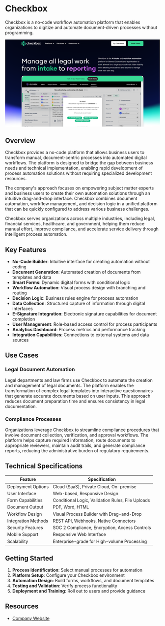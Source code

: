 
# Checkbox

Checkbox is a no-code workflow automation platform that enables organizations to digitize and automate document-driven processes without programming.

![Checkbox](assets\checkbox.png)

## Overview

Checkbox provides a no-code platform that allows business users to transform manual, document-centric processes into automated digital workflows. The platform is designed to bridge the gap between business needs and technical implementation, enabling rapid development of process automation solutions without requiring specialized development resources.

The company's approach focuses on empowering subject matter experts and business users to create their own automation solutions through an intuitive drag-and-drop interface. Checkbox combines document automation, workflow management, and decision logic in a unified platform that can be quickly configured to address various business challenges.

Checkbox serves organizations across multiple industries, including legal, financial services, healthcare, and government, helping them reduce manual effort, improve compliance, and accelerate service delivery through intelligent process automation.

## Key Features

- **No-Code Builder**: Intuitive interface for creating automation without coding
- **Document Generation**: Automated creation of documents from templates and data
- **Smart Forms**: Dynamic digital forms with conditional logic
- **Workflow Automation**: Visual process design with branching and routing
- **Decision Logic**: Business rules engine for process automation
- **Data Collection**: Structured capture of information through digital interfaces
- **E-Signature Integration**: Electronic signature capabilities for document completion
- **User Management**: Role-based access control for process participants
- **Analytics Dashboard**: Process metrics and performance tracking
- **Integration Capabilities**: Connections to external systems and data sources

## Use Cases

### Legal Document Automation

Legal departments and law firms use Checkbox to automate the creation and management of legal documents. The platform enables the transformation of complex legal templates into interactive questionnaires that generate accurate documents based on user inputs. This approach reduces document preparation time and ensures consistency in legal documentation.

### Compliance Processes

Organizations leverage Checkbox to streamline compliance procedures that involve document collection, verification, and approval workflows. The platform helps capture required information, route documents to appropriate reviewers, maintain audit trails, and generate compliance reports, reducing the administrative burden of regulatory requirements.

## Technical Specifications

| Feature | Specification |
|---------|---------------|
| Deployment Options | Cloud (SaaS), Private Cloud, On-premise |
| User Interface | Web-based, Responsive Design |
| Form Capabilities | Conditional Logic, Validation Rules, File Uploads |
| Document Output | PDF, Word, HTML |
| Workflow Design | Visual Process Builder with Drag-and-Drop |
| Integration Methods | REST API, Webhooks, Native Connectors |
| Security Features | SOC 2 Compliance, Encryption, Access Controls |
| Mobile Support | Responsive Web Interface |
| Scalability | Enterprise-grade for High-volume Processing |

## Getting Started

1. **Process Identification**: Select manual processes for automation
2. **Platform Setup**: Configure your Checkbox environment
3. **Automation Design**: Build forms, workflows, and document templates
4. **Testing and Validation**: Verify process functionality
5. **Deployment and Training**: Roll out to users and provide guidance

## Resources

- [Company Website](https://www.checkbox.ai/)
